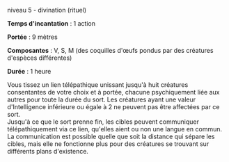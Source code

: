 niveau 5 - divination (rituel)

**Temps d'incantation** : 1 action

**Portée** : 9 mètres

**Composantes** : V, S, M (des coquilles d'œufs pondus par des créatures d'espèces différentes)

**Durée** : 1 heure

Vous tissez un lien télépathique unissant jusqu'à huit créatures consentantes de votre choix et à portée, chacune psychiquement liée aux autres pour toute la durée du sort. Les créatures ayant une valeur d'Intelligence inférieure ou égale à 2 ne peuvent pas être affectées par ce sort.  
Jusqu'à ce que le sort prenne fin, les cibles peuvent communiquer télépathiquement via ce lien, qu'elles aient ou non une langue en commun. La communication est possible quelle que soit la distance qui sépare les cibles, mais elle ne fonctionne plus pour des créatures se trouvant sur différents plans d'existence.